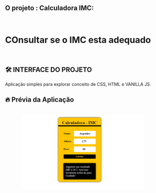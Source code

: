 ## O projeto : Calculadora IMC:
<br>

# COnsultar se o IMC esta adequado 

<br>

## 🛠️ INTERFACE DO PROJETO


Aplicação simples para explorar conceito de CSS, HTML e VANILLA JS.

## :fire: Prévia da Aplicação
<br>

<div align="center">
    <img src="https://github.com/Zacouteguy/Calculadora-IMC/blob/main/calc.JPG" width="400px"</img> 
 
</div>
